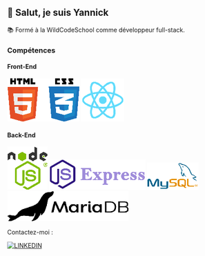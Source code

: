 <h2>👋 Salut, je suis Yannick</h2>

📚 Formé à la WildCodeSchool comme développeur full-stack.

<h3> Compétences </h3>
<h4> Front-End </h4>

![HTML](./images/html_css_2.png)
![React](./images/react_2.png)

<h4> Back-End </h4>

![NODEJS](./images/node_2.png)
![Express](./images/express_2.png)
![MYSQL](./images/mysql_2.png)
![MariaDB](./images/mariadb.png)

Contactez-moi :

[![LINKEDIN](https://camo.githubusercontent.com/8bb7c1de40aadb0d8eede2add7716932344b30235088d239831fe0e884de8f82/68747470733a2f2f696d672e736869656c64732e696f2f62616467652f6c696e6b6564696e2532302d2532333030373742352e7376673f267374796c653d666f722d7468652d6261646765266c6f676f3d6c696e6b6564696e266c6f676f436f6c6f723d7768697465)](https://www.linkedin.com/in/yannick-cousin/)

<!--
**yannick-cousin/yannick-cousin** is a ✨ _special_ ✨ repository because its `README.md` (this file) appears on your GitHub profile.

Here are some ideas to get you started:

- 🔭 I’m currently working on ...
- 🌱 I’m currently learning ...
- 👯 I’m looking to collaborate on ...
- 🤔 I’m looking for help with ...
- 💬 Ask me about ...
- 📫 How to reach me: ...
- 😄 Pronouns: ...
- ⚡ Fun fact: ...
-->
